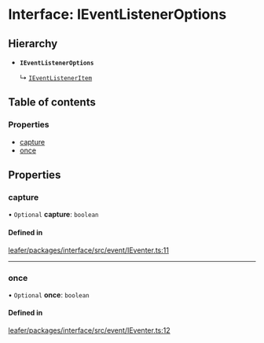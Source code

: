 # Interface: IEventListenerOptions

## Hierarchy

- **`IEventListenerOptions`**

  ↳ [`IEventListenerItem`](IEventListenerItem.md)

## Table of contents

### Properties

- [capture](IEventListenerOptions.md#capture)
- [once](IEventListenerOptions.md#once)

## Properties

### capture

• `Optional` **capture**: `boolean`

#### Defined in

[leafer/packages/interface/src/event/IEventer.ts:11](https://github.com/leaferjs/leafer/blob/985f85e/packages/interface/src/event/IEventer.ts#L11)

___

### once

• `Optional` **once**: `boolean`

#### Defined in

[leafer/packages/interface/src/event/IEventer.ts:12](https://github.com/leaferjs/leafer/blob/985f85e/packages/interface/src/event/IEventer.ts#L12)
